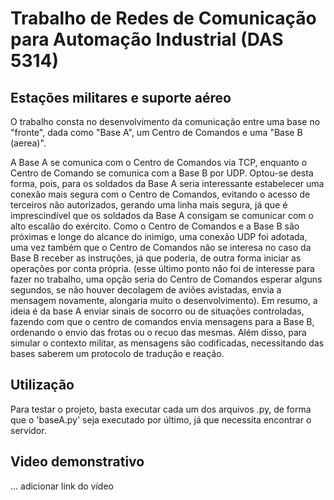 # Trabalho de Redes de Comunicação para Automação Industrial (DAS 5314)

## Estações militares e suporte aéreo

O trabalho consta no desenvolvimento da comunicação entre uma base no "fronte", dada como "Base A", um Centro de Comandos e uma "Base B (aerea)".

A Base A se comunica com o Centro de Comandos via TCP, enquanto o Centro de Comando se comunica com a Base B por UDP. Optou-se desta forma, pois, para os soldados da Base A seria interessante estabelecer uma conexão mais segura com o Centro de Comandos, evitando o acesso de terceiros não autorizados, gerando uma linha mais segura, já que é imprescindível que os soldados da Base A consigam se comunicar com o alto escalão do exército. Como o Centro de Comandos e a Base B são próximas e longe do alcance do inimigo, uma conexão UDP foi adotada, uma vez também que o Centro de Comandos não se interesa no caso da Base B receber as instruções, já que poderia, de outra forma iniciar as operações por conta própria. (esse último ponto não foi de interesse para fazer no trabalho, uma opção seria do Centro de Comandos esperar alguns segundos, se não houver decolagem de aviões avistadas, envia a mensagem novamente, alongaria muito o desenvolvimento). Em resumo, a ideia é da base A enviar sinais de socorro ou de situações controladas, fazendo com que o centro de comandos envia mensagens para a Base B, ordenando o envio das frotas ou o recuo das mesmas. Além disso, para simular o contexto militar, as mensagens são codificadas, necessitando das bases saberem um protocolo de tradução e reação.

## Utilização

Para testar o projeto, basta executar cada um dos arquivos .py, de forma que o 'baseA.py' seja executado por último, já que necessita encontrar o servidor.

## Video demonstrativo

... adicionar link do vídeo